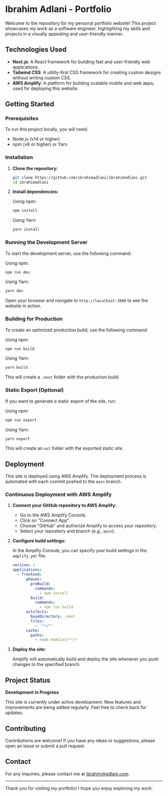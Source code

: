  # Ibrahim Adlani - Portfolio
 
 Welcome to the repository for my personal portfolio website! This project showcases my work as a software engineer, highlighting my skills and projects in a visually appealing and user-friendly manner.
 
 ## Technologies Used
 
 - **Next.js**: A React framework for building fast and user-friendly web applications.
 - **Tailwind CSS**: A utility-first CSS framework for creating custom designs without writing custom CSS.
 - **AWS Amplify**: A platform for building scalable mobile and web apps, used for deploying this website.
 
 ## Getting Started
 
 ### Prerequisites
 
 To run this project locally, you will need:
 
 - Node.js (v14 or higher)
 - npm (v6 or higher) or Yarn
 
 ### Installation
 
 1. **Clone the repository:**
 
    ```bash
    git clone https://github.com/ibrahimadlani/ibrahimadlani.git
    cd ibrahimadlani
    ```
 
 2. **Install dependencies:**
 
    Using npm:
 
    ```bash
    npm install
    ```
 
    Using Yarn:
 
    ```bash
    yarn install
    ```
 
 ### Running the Development Server
 
 To start the development server, use the following command:
 
 Using npm:
 
 ```bash
 npm run dev
 ```
 
 Using Yarn:
 
 ```bash
 yarn dev
 ```
 
 Open your browser and navigate to `http://localhost:3000` to see the website in action.
 
 ### Building for Production
 
 To create an optimized production build, use the following command:
 
 Using npm:
 
 ```bash
 npm run build
 ```
 
 Using Yarn:
 
 ```bash
 yarn build
 ```
 
 This will create a `.next` folder with the production build.
 
 ### Static Export (Optional)
 
 If you want to generate a static export of the site, run:
 
 Using npm:
 
 ```bash
 npm run export
 ```
 
 Using Yarn:
 
 ```bash
 yarn export
 ```
 
 This will create an `out` folder with the exported static site.
 
 ## Deployment
 
 This site is deployed using AWS Amplify. The deployment process is automated with each commit pushed to the `main` branch.
 
 ### Continuous Deployment with AWS Amplify
 
 1. **Connect your GitHub repository to AWS Amplify:**
 
    - Go to the AWS Amplify Console.
    - Click on "Connect App".
    - Choose "GitHub" and authorize Amplify to access your repository.
    - Select your repository and branch (e.g., `main`).
 
 2. **Configure build settings:**
 
    In the Amplify Console, you can specify your build settings in the `amplify.yml` file:
 
    ```yaml
    version: 1
    applications:
      - frontend:
          phases:
            preBuild:
              commands:
                - npm install
            build:
              commands:
                - npm run build
          artifacts:
            baseDirectory: .next
            files:
              - '**/*'
          cache:
            paths:
              - node_modules/**/*
    ```
 
 3. **Deploy the site:**
 
    Amplify will automatically build and deploy the site whenever you push changes to the specified branch.
 
 ## Project Status
 
 **Development in Progress**
 
 This site is currently under active development. New features and improvements are being added regularly. Feel free to check back for updates.
 
 ## Contributing
 
 Contributions are welcome! If you have any ideas or suggestions, please open an issue or submit a pull request.
 
 ## Contact
 
 For any inquiries, please contact me at [ibrahim@adlani.com](mailto:ibrahim@adlani.com).
 
 ---
 
 Thank you for visiting my portfolio! I hope you enjoy exploring my work.
